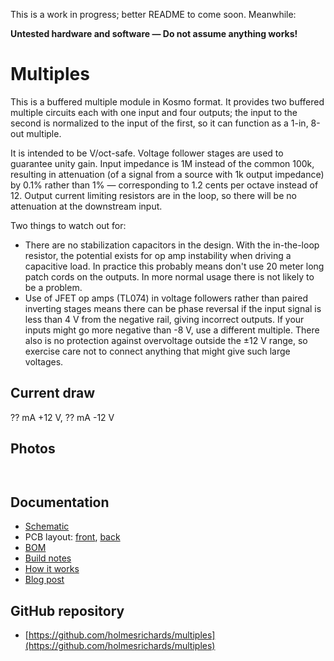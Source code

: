 This is a work in progress; better README to come soon. Meanwhile:

**Untested hardware and software — Do not assume anything works!**

# Multiples

This is a buffered multiple module in Kosmo format. It provides two buffered multiple circuits each with one input and four outputs; the input to the second is normalized to the input of the first, so it can function as a 1-in, 8-out multiple.

It is intended to be V/oct-safe. Voltage follower stages are used to guarantee unity gain. Input impedance is 1M instead of the common 100k, resulting in attenuation (of a signal from a source with 1k output impedance) by 0.1% rather than 1% — corresponding to 1.2 cents per octave instead of 12. Output current limiting resistors are in the loop, so there will be no attenuation at the downstream input.

Two things to watch out for:

* There are no stabilization capacitors in the design. With the in-the-loop resistor, the potential exists for op amp instability when driving a capacitive load. In practice this probably means don't use 20 meter long patch cords on the outputs. In more normal usage there is not likely to be a problem.
* Use of JFET op amps (TL074) in voltage followers rather than paired inverting stages means there can be phase reversal if the input signal is less than 4 V from the negative rail, giving incorrect outputs. If your inputs might go more negative than -8 V, use a different multiple. There also is no protection against overvoltage outside the ±12 V range, so exercise care not to connect anything that might give such large voltages.

## Current draw
?? mA +12 V, ?? mA -12 V


## Photos

![]()

![]()

## Documentation

* [Schematic](Docs/multiples.pdf)
* PCB layout: [front](Docs/multiples_layout_front.pdf), [back](Docs/multiples_layout_back.pdf)
* [BOM](Docs/multiples_bom.md)
* [Build notes](Docs/build.md)
* [How it works](Docs/howitworks.md)
* [Blog post]()

## GitHub repository

* [https://github.com/holmesrichards/multiples](https://github.com/holmesrichards/multiples)
